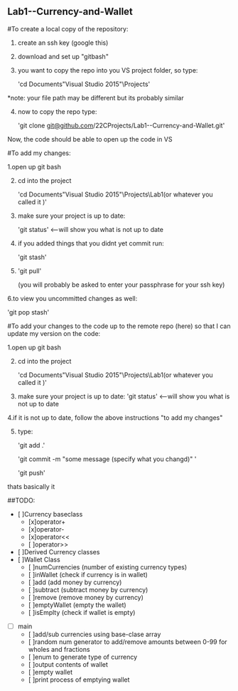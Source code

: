 ## Lab1--Currency-and-Wallet

#To create a local copy of the repository:


1. create an ssh key (google this) 
 

2. download and set up "gitbash"


3. you want to copy the repo into you VS project folder, so type:
    
    'cd Documents\"Visual Studio 2015"\Projects'       

*note: your file path may be different but its probably similar


4. now to copy the repo type:

    'git clone git@github.com/22CProjects/Lab1--Currency-and-Wallet.git'

Now, the code should be able to open up the code in VS

#To add my changes:

1.open up git bash


2. cd into the project 

    'cd Documents\"Visual Studio 2015"\Projects\Lab1(or whatever you called it )' 


3. make sure your project is up to date:

    'git status'   <--will show you what is not up to date


4. if you added things that you didnt yet commit run:

    'git stash' 


5.  'git pull'

     (you will probably be asked to enter your passphrase for your ssh key)


6.to view you uncommitted changes as well:

   'git pop stash'



#To add your changes to the code up to the remote repo (here) so that I can update my version on the code:

1.open up git bash


2. cd into the project 

    'cd Documents\"Visual Studio 2015"\Projects\Lab1(or whatever you called it )' 


3. make sure your project is up to date:
    'git status'   <--will show you what is not up to date


4.if it is not up to date, follow the above instructions "to add my changes"


5. type:

    'git add .'
    
    'git commit -m "some message (specify what you changd)"  '
    
    'git push'

thats basically it

##TODO:
- [ ]Currency baseclass
   - [x]operator+
   - [x]operator-
   - [x]operator<<
   - [ ]operator>>
- [ ]Derived Currency classes
- [ ]Wallet Class
   - [ ]numCurrencies (number of existing currency types)
   - [ ]inWallet (check if currency is in wallet)
   - [ ]add (add money by currency)
   - [ ]subtract (subtract money by currency)
   - [ ]remove (remove money by currency)
   - [ ]emptyWallet (empty the wallet)
   - [ ]isEmplty (check if wallet is empty)
- [ ] main
   - [ ]add/sub currencies using base-clase array
   - [ ]random num generator to add/remove amounts between 0-99 for wholes and fractions
   - [ ]enum to generate type of currency 
   - [ ]output contents of wallet
   - [ ]empty wallet
   - [ ]print process of emptying wallet
